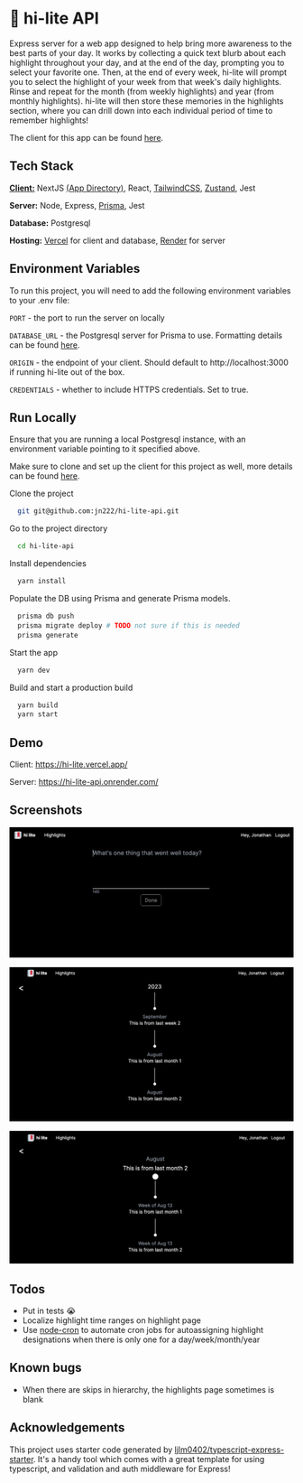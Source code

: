 
# 🔖 hi-lite API

Express server for a web app designed to help bring more awareness to the best parts of your day. It works by collecting a quick text blurb about each highlight throughout your day, and at the end of the day, prompting you to select your favorite one. Then, at the end of every week, hi-lite will prompt you to select the highlight of your week from that week's daily highlights. Rinse and repeat for the month (from weekly highlights) and year (from monthly highlights). hi-lite will then store these memories in the highlights section, where you can drill down into each individual period of time to remember highlights!

The client for this app can be found [here](https://github.com/jn222/hi-lite).


## Tech Stack

[**Client:**](https://github.com/jn222/hi-lite) NextJS [(App Directory)](https://nextjs.org/docs/getting-started/project-structure), React, [TailwindCSS](https://tailwindcss.com/), [Zustand](https://github.com/pmndrs/zustand), Jest

**Server:** Node, Express, [Prisma](https://www.prisma.io/), Jest

**Database:** Postgresql

**Hosting:** [Vercel](https://vercel.com) for client and database, [Render](https://render.com/) for server


## Environment Variables

To run this project, you will need to add the following environment variables to your .env file:

`PORT` - the port to run the server on locally

`DATABASE_URL` - the Postgresql server for Prisma to use. Formatting details can be found [here](https://www.prisma.io/docs/getting-started/setup-prisma/add-to-existing-project/relational-databases/connect-your-database-typescript-postgresql).

`ORIGIN` - the endpoint of your client. Should default to http://localhost:3000 if running hi-lite out of the box.

`CREDENTIALS` - whether to include HTTPS credentials. Set to true.


## Run Locally

Ensure that you are running a local Postgresql instance, with an environment variable pointing to it specified above.

Make sure to clone and set up the client for this project as well, more details can be found [here](https://github.com/jn222/hi-lite).

Clone the project

```bash
  git git@github.com:jn222/hi-lite-api.git
```

Go to the project directory

```bash
  cd hi-lite-api
```

Install dependencies

```bash
  yarn install
```

Populate the DB using Prisma and generate Prisma models.

```bash
  prisma db push
  prisma migrate deploy # TODO not sure if this is needed
  prisma generate
```

Start the app

```bash
  yarn dev
```

Build and start a production build

```bash
  yarn build
  yarn start
```


## Demo

Client: https://hi-lite.vercel.app/

Server: https://hi-lite-api.onrender.com/


## Screenshots

![Main Page](public/main.png)

![Highlight Page 1](public/highlight_1.png)

![Highlight Page 2](public/highlight_2.png)


## Todos

- Put in tests 😭
- Localize highlight time ranges on highlight page
- Use [node-cron](https://www.npmjs.com/package/node-cron) to automate cron jobs for autoassigning highlight designations when there is only one for a day/week/month/year

## Known bugs

- When there are skips in hierarchy, the highlights page sometimes is blank

## Acknowledgements

This project uses starter code generated by [ljlm0402/typescript-express-starter](https://github.com/ljlm0402/typescript-express-starter). It's a handy tool which comes with a great template for using typescript, and validation and auth middleware for Express!